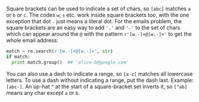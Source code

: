 Square brackets can be used to indicate a set of chars, so `[abc]` matches `a` or `b` or `c`. The codes `w`, `s` etc. work inside square brackets too, with the one exception that dot `.` just means a literal dot. For the emails problem, the square brackets are an easy way to add `'.'` and `'-'` to the set of chars which can appear around the `@` with the pattern `r'[w.-]+@[w.-]+'` to get the whole email address:
    
```python    
match = re.search(r'[w.-]+@[w.-]+', str)
if match:
  print match.group()  ## 'alice-b@google.com'
```

You can also use a dash to indicate a range, so `[a-z]` matches all lowercase letters. To use a dash without indicating a range, put the dash last. Example: `[abc-]`. An up-hat `^` at the start of a square-bracket set inverts it, so `[^ab]` means any char except `a` or `b`. 


